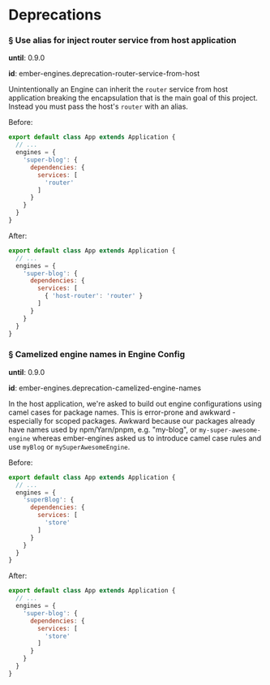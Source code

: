 # Deprecations

### § Use alias for inject router service from host application

**until**: 0.9.0

**id**: ember-engines.deprecation-router-service-from-host

Unintentionally an Engine can inherit the `router` service from host application breaking the encapsulation that is the main goal of this project. Instead you must pass the host's `router` with an alias.

Before:

```js
export default class App extends Application {
  // ...
  engines = {
    'super-blog': {
      dependencies: {
        services: [
          'router'
        ]
      }
    }
  }
}
```

After:

```js
export default class App extends Application {
  // ...
  engines = {
    'super-blog': {
      dependencies: {
        services: [
          { 'host-router': 'router' }
        ]
      }
    }
  }
}
```

### § Camelized engine names in Engine Config

**until**: 0.9.0

**id**: ember-engines.deprecation-camelized-engine-names

In the host application, we're asked to build out engine configurations using camel cases for package names.
This is error-prone and awkward - especially for scoped packages. Awkward because our packages already have names used by npm/Yarn/pnpm, e.g. "my-blog", or `my-super-awesome-engine`
whereas ember-engines asked us to introduce camel case rules and use `myBlog` or `mySuperAwesomeEngine`.

Before:

```js
export default class App extends Application {
  // ...
  engines = {
    'superBlog': {
      dependencies: {
        services: [
          'store'
        ]
      }
    }
  }
}
```

After:

```js
export default class App extends Application {
  // ...
  engines = {
    'super-blog': {
      dependencies: {
        services: [
          'store'
        ]
      }
    }
  }
}
```

